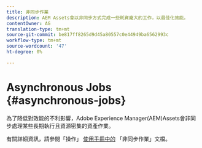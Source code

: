 ```yaml
---
title: 非同步作業
description: AEM Assets會以非同步方式完成一些耗資龐大的工作，以最佳化效能。
contentOwner: AG
translation-type: tm+mt
source-git-commit: be817ff8265d9d45a80557c0e44949ba6562993c
workflow-type: tm+mt
source-wordcount: '47'
ht-degree: 0%

---
```



# Asynchronous Jobs {#asynchronous-jobs}

為了降低對效能的不利影響，Adobe Experience Manager(AEM)Assets會非同步處理某些長期執行且資源密集的資產作業。

有關詳細資訊，請參閱「操作」 [使用手冊中的](/help/operations/asynchronous-jobs.md) 「非同步作業」文檔。
